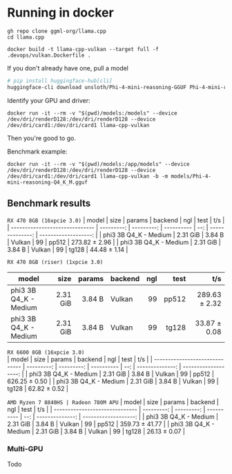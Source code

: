 # Running in docker  

```
gh repo clone ggml-org/llama.cpp
cd llama.cpp
```

```
docker build -t llama-cpp-vulkan --target full -f .devops/vulkan.Dockerfile .
```

If you don't already have one, pull a model
<!-- huggingface-cli download Qwen/Qwen3-14B-GGUF Qwen3-14B-Q4_K_M.gguf --local-dir models/ -->
```sh
# pip install huggingface-hub[cli]
huggingface-cli download unsloth/Phi-4-mini-reasoning-GGUF Phi-4-mini-reasoning-Q4_K_M.gguf --local-dir models/
```

Identify your GPU and driver:  
```
docker run -it --rm -v "$(pwd)/models:/models" --device /dev/dri/renderD128:/dev/dri/renderD128 --device /dev/dri/card1:/dev/dri/card1 llama-cpp-vulkan
```

Then you're good to go.

Benchmark example:
```
docker run -it --rm -v "$(pwd)/models:/app/models" --device /dev/dri/renderD128:/dev/dri/renderD128 --device /dev/dri/card1:/dev/dri/card1 llama-cpp-vulkan -b -m models/Phi-4-mini-reasoning-Q4_K_M.gguf
```


## Benchmark results  


`RX 470 8GB (16xpcie 3.0)`
| model                          |       size |     params | backend    | ngl |            test |                  t/s |
| ------------------------------ | ---------: | ---------: | ---------- | --: | --------------: | -------------------: |
| phi3 3B Q4_K - Medium          |   2.31 GiB |     3.84 B | Vulkan     |  99 |           pp512 |        273.82 ± 2.96 |
| phi3 3B Q4_K - Medium          |   2.31 GiB |     3.84 B | Vulkan     |  99 |           tg128 |         44.48 ± 1.14 |


`RX 470 8GB (riser) (1xpcie 3.0)`  

| model                          |       size |     params | backend    | ngl |            test |                  t/s |
| ------------------------------ | ---------: | ---------: | ---------- | --: | --------------: | -------------------: |
| phi3 3B Q4_K - Medium          |   2.31 GiB |     3.84 B | Vulkan     |  99 |           pp512 |        289.63 ± 2.32 |
| phi3 3B Q4_K - Medium          |   2.31 GiB |     3.84 B | Vulkan     |  99 |           tg128 |         33.87 ± 0.08 |

`RX 6600 8GB (16xpcie 3.0)`  
| model                          |       size |     params | backend    | ngl |            test |                  t/s |
| ------------------------------ | ---------: | ---------: | ---------- | --: | --------------: | -------------------: |
| phi3 3B Q4_K - Medium          |   2.31 GiB |     3.84 B | Vulkan     |  99 |           pp512 |        626.25 ± 0.50 |
| phi3 3B Q4_K - Medium          |   2.31 GiB |     3.84 B | Vulkan     |  99 |           tg128 |         62.82 ± 0.52 |


`AMD Ryzen 7 8840HS | Radeon 780M APU`
| model                          |       size |     params | backend    | ngl |            test |                  t/s |
| ------------------------------ | ---------: | ---------: | ---------- | --: | --------------: | -------------------: |
| phi3 3B Q4_K - Medium          |   2.31 GiB |     3.84 B | Vulkan     |  99 |           pp512 |       359.73 ± 41.77 |
| phi3 3B Q4_K - Medium          |   2.31 GiB |     3.84 B | Vulkan     |  99 |           tg128 |         26.13 ± 0.07 |


### Multi-GPU  

Todo

